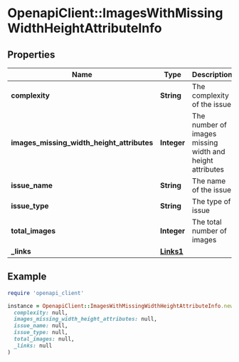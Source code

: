 # OpenapiClient::ImagesWithMissingWidthHeightAttributeInfo

## Properties

| Name | Type | Description | Notes |
| ---- | ---- | ----------- | ----- |
| **complexity** | **String** | The complexity of the issue | [default to &#39;none&#39;] |
| **images_missing_width_height_attributes** | **Integer** | The number of images missing width and height attributes |  |
| **issue_name** | **String** | The name of the issue | [optional] |
| **issue_type** | **String** | The type of issue | [default to &#39;unknown&#39;] |
| **total_images** | **Integer** | The total number of images |  |
| **_links** | [**Links1**](Links1.md) |  | [optional] |

## Example

```ruby
require 'openapi_client'

instance = OpenapiClient::ImagesWithMissingWidthHeightAttributeInfo.new(
  complexity: null,
  images_missing_width_height_attributes: null,
  issue_name: null,
  issue_type: null,
  total_images: null,
  _links: null
)
```

